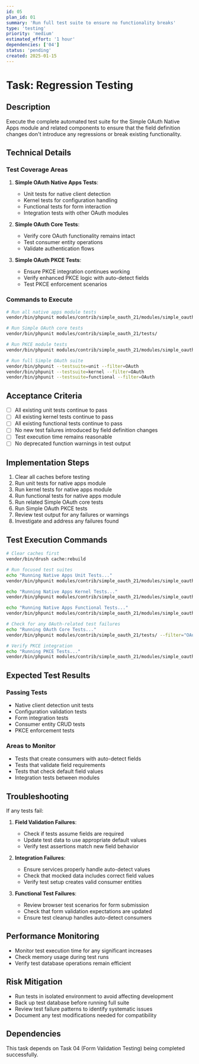 ```yaml
---
id: 05
plan_id: 01
summary: 'Run full test suite to ensure no functionality breaks'
type: 'testing'
priority: 'medium'
estimated_effort: '1 hour'
dependencies: ['04']
status: 'pending'
created: 2025-01-15
---
```


# Task: Regression Testing

## Description

Execute the complete automated test suite for the Simple OAuth Native Apps module and related components to ensure that the field definition changes don't introduce any regressions or break existing functionality.

## Technical Details

### Test Coverage Areas

1. **Simple OAuth Native Apps Tests**:
   - Unit tests for native client detection
   - Kernel tests for configuration handling
   - Functional tests for form interaction
   - Integration tests with other OAuth modules

2. **Simple OAuth Core Tests**:
   - Verify core OAuth functionality remains intact
   - Test consumer entity operations
   - Validate authentication flows

3. **Simple OAuth PKCE Tests**:
   - Ensure PKCE integration continues working
   - Verify enhanced PKCE logic with auto-detect fields
   - Test PKCE enforcement scenarios

### Commands to Execute

```bash
# Run all native apps module tests
vendor/bin/phpunit modules/contrib/simple_oauth_21/modules/simple_oauth_native_apps/tests/

# Run Simple OAuth core tests
vendor/bin/phpunit modules/contrib/simple_oauth_21/tests/

# Run PKCE module tests
vendor/bin/phpunit modules/contrib/simple_oauth_21/modules/simple_oauth_pkce/tests/

# Run full Simple OAuth suite
vendor/bin/phpunit --testsuite=unit --filter=OAuth
vendor/bin/phpunit --testsuite=kernel --filter=OAuth
vendor/bin/phpunit --testsuite=functional --filter=OAuth
```

## Acceptance Criteria

- [ ] All existing unit tests continue to pass
- [ ] All existing kernel tests continue to pass
- [ ] All existing functional tests continue to pass
- [ ] No new test failures introduced by field definition changes
- [ ] Test execution time remains reasonable
- [ ] No deprecated function warnings in test output

## Implementation Steps

1. Clear all caches before testing
2. Run unit tests for native apps module
3. Run kernel tests for native apps module
4. Run functional tests for native apps module
5. Run related Simple OAuth core tests
6. Run Simple OAuth PKCE tests
7. Review test output for any failures or warnings
8. Investigate and address any failures found

## Test Execution Commands

```bash
# Clear caches first
vendor/bin/drush cache:rebuild

# Run focused test suites
echo "Running Native Apps Unit Tests..."
vendor/bin/phpunit modules/contrib/simple_oauth_21/modules/simple_oauth_native_apps/tests/src/Unit/

echo "Running Native Apps Kernel Tests..."
vendor/bin/phpunit modules/contrib/simple_oauth_21/modules/simple_oauth_native_apps/tests/src/Kernel/

echo "Running Native Apps Functional Tests..."
vendor/bin/phpunit modules/contrib/simple_oauth_21/modules/simple_oauth_native_apps/tests/src/Functional/

# Check for any OAuth-related test failures
echo "Running OAuth Core Tests..."
vendor/bin/phpunit modules/contrib/simple_oauth_21/tests/ --filter="OAuth|Consumer"

# Verify PKCE integration
echo "Running PKCE Tests..."
vendor/bin/phpunit modules/contrib/simple_oauth_21/modules/simple_oauth_pkce/tests/
```

## Expected Test Results

### Passing Tests

- Native client detection unit tests
- Configuration validation tests
- Form integration tests
- Consumer entity CRUD tests
- PKCE enforcement tests

### Areas to Monitor

- Tests that create consumers with auto-detect fields
- Tests that validate field requirements
- Tests that check default field values
- Integration tests between modules

## Troubleshooting

If any tests fail:

1. **Field Validation Failures**:
   - Check if tests assume fields are required
   - Update test data to use appropriate default values
   - Verify test assertions match new field behavior

2. **Integration Failures**:
   - Ensure services properly handle auto-detect values
   - Check that mocked data includes correct field values
   - Verify test setup creates valid consumer entities

3. **Functional Test Failures**:
   - Review browser test scenarios for form submission
   - Check that form validation expectations are updated
   - Ensure test cleanup handles auto-detect consumers

## Performance Monitoring

- Monitor test execution time for any significant increases
- Check memory usage during test runs
- Verify test database operations remain efficient

## Risk Mitigation

- Run tests in isolated environment to avoid affecting development
- Back up test database before running full suite
- Review test failure patterns to identify systematic issues
- Document any test modifications needed for compatibility

## Dependencies

This task depends on Task 04 (Form Validation Testing) being completed successfully.
